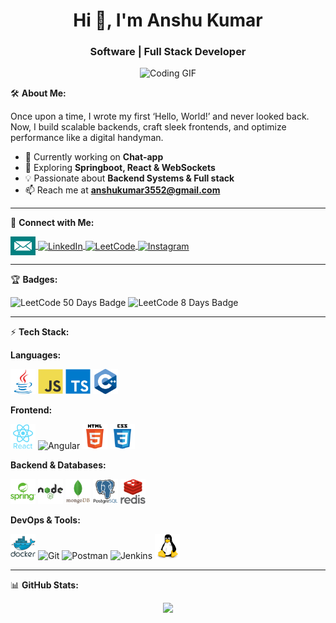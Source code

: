 <h1 align="center">Hi 👋, I'm Anshu Kumar</h1>
<h3 align="center">Software | Full Stack Developer</h3>

<!-- Add a GIF at the start -->
<p align="center">
  <img src="https://media.giphy.com/media/JIX9t2j0ZTN9S/giphy.gif?cid=ecf05e47vtxca3bmkqjr5ebcz0rst2nyuagij1l2uw44khs4&ep=v1_gifs_related&rid=giphy.gif&ct=g" alt="Coding GIF" width="500" />
</p>

🛠 **About Me:**

Once upon a time, I wrote my first ‘Hello, World!’ and never looked back. Now, I build scalable backends, craft sleek frontends, and optimize performance like a digital handyman.
- 🔭 Currently working on **Chat-app**
- 🌱 Exploring **Springboot, React & WebSockets**
- 💡 Passionate about **Backend Systems & Full stack**
- 📫 Reach me at **anshukumar3552@gmail.com**

---


🔗 **Connect with Me:**
<p align="left">
  <a href="mailto:anshukumar3552@gmail.com">
    <img align="center" src="https://raw.githubusercontent.com/edent/SuperTinyIcons/master/images/svg/email.svg" alt="Email" height="30" width="40"/>
  </a>
  <a href="https://linkedin.com/in/anshu-kumar-63259521b" target="_blank">
    <img align="center" src="https://raw.githubusercontent.com/rahuldkjain/github-profile-readme-generator/master/src/images/icons/Social/linked-in-alt.svg" alt="LinkedIn" height="30" width="40"/>
  </a>
  <a href="https://leetcode.com/u/anshukumar3552/" target="_blank">
    <img align="center" src="https://raw.githubusercontent.com/rahuldkjain/github-profile-readme-generator/master/src/images/icons/Social/leet-code.svg" alt="LeetCode" height="30" width="40"/>
  </a>
  <a href="https://instagram.com/a.kumar0_" target="_blank">
    <img align="center" src="https://raw.githubusercontent.com/rahuldkjain/github-profile-readme-generator/master/src/images/icons/Social/instagram.svg" alt="Instagram" height="30" width="40"/>
  </a>
</p>

---
🏆 **Badges:**
<p align="left">
  <img src="https://assets.leetcode.com/static_assets/marketing/2024-50.gif" alt="LeetCode 50 Days Badge" width="100" />
  <img src="https://leetcode.com/static/images/badges/2024/gif/2024-08.gif" alt="LeetCode 8 Days Badge" width="100" />
</p>

---

⚡ **Tech Stack:**

**Languages:**
<p align="left">
  <img src="https://raw.githubusercontent.com/devicons/devicon/master/icons/java/java-original.svg" alt="Java" width="40" height="40"/>
  <img src="https://raw.githubusercontent.com/devicons/devicon/master/icons/javascript/javascript-original.svg" alt="JavaScript" width="40" height="40"/>
  <img src="https://raw.githubusercontent.com/devicons/devicon/master/icons/typescript/typescript-original.svg" alt="TypeScript" width="40" height="40"/>
  <img src="https://raw.githubusercontent.com/devicons/devicon/master/icons/cplusplus/cplusplus-original.svg" alt="C++" width="40" height="40"/>
</p>

**Frontend:**
<p align="left">
  <img src="https://raw.githubusercontent.com/devicons/devicon/master/icons/react/react-original-wordmark.svg" alt="React" width="40" height="40"/>
  <img src="https://angular.io/assets/images/logos/angular/angular.svg" alt="Angular" width="40" height="40"/>
  <img src="https://raw.githubusercontent.com/devicons/devicon/master/icons/html5/html5-original-wordmark.svg" alt="HTML5" width="40" height="40"/>
  <img src="https://raw.githubusercontent.com/devicons/devicon/master/icons/css3/css3-original-wordmark.svg" alt="CSS3" width="40" height="40"/>
</p>

**Backend & Databases:**
<p align="left">
  <img src="https://raw.githubusercontent.com/devicons/devicon/master/icons/spring/spring-original-wordmark.svg" alt="Spring Boot" width="40" height="40"/>
  <img src="https://raw.githubusercontent.com/devicons/devicon/master/icons/nodejs/nodejs-original-wordmark.svg" alt="Node.js" width="40" height="40"/>
  <img src="https://raw.githubusercontent.com/devicons/devicon/master/icons/mongodb/mongodb-original-wordmark.svg" alt="MongoDB" width="40" height="40"/>
  <img src="https://raw.githubusercontent.com/devicons/devicon/master/icons/postgresql/postgresql-original-wordmark.svg" alt="PostgreSQL" width="40" height="40"/>
  <img src="https://raw.githubusercontent.com/devicons/devicon/master/icons/redis/redis-original-wordmark.svg" alt="Redis" width="40" height="40"/>
</p>

**DevOps & Tools:**
<p align="left">
  <img src="https://raw.githubusercontent.com/devicons/devicon/master/icons/docker/docker-original-wordmark.svg" alt="Docker" width="40" height="40"/>
  <img src="https://www.vectorlogo.zone/logos/git-scm/git-scm-icon.svg" alt="Git" width="40" height="40"/>
  <img src="https://www.vectorlogo.zone/logos/getpostman/getpostman-icon.svg" alt="Postman" width="40" height="40"/>
  <img src="https://www.vectorlogo.zone/logos/jenkins/jenkins-icon.svg" alt="Jenkins" width="40" height="40"/>
  <img src="https://raw.githubusercontent.com/devicons/devicon/master/icons/linux/linux-original.svg" alt="Linux" width="40" height="40"/>
</p>

---

📊 **GitHub Stats:**
<p align="center">
  <img src="https://github-readme-stats.vercel.app/api/top-langs/?username=anshu-kumar27&layout=compact&theme=gruvbox" />
</p>
